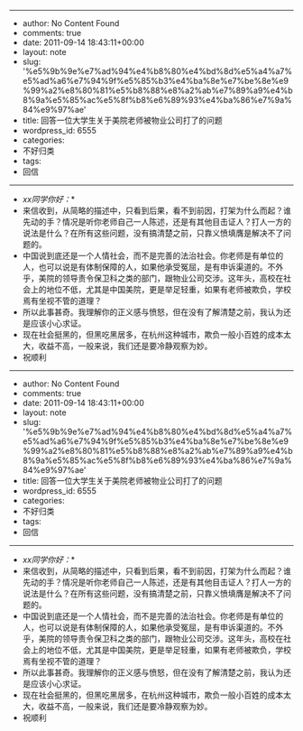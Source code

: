 - --
- author: No Content Found
- comments: true
- date: 2011-09-14 18:43:11+00:00
- layout: note
- slug: '%e5%9b%9e%e7%ad%94%e4%b8%80%e4%bd%8d%e5%a4%a7%e5%ad%a6%e7%94%9f%e5%85%b3%e4%ba%8e%e7%be%8e%e9%99%a2%e8%80%81%e5%b8%88%e8%a2%ab%e7%89%a9%e4%b8%9a%e5%85%ac%e5%8f%b8%e6%89%93%e4%ba%86%e7%9a%84%e9%97%ae'
- title: 回答一位大学生关于美院老师被物业公司打了的问题
- wordpress_id: 6555
- categories:
- 不好归类
- tags:
- 回信
- --
- *xx同学你好：**
- 来信收到，从简略的描述中，只看到后果，看不到前因，打架为什么而起？谁先动的手？情况是听你老师自己一人陈述，还是有其他目击证人？打人一方的说法是什么？在所有这些问题，没有搞清楚之前，只靠义愤填膺是解决不了问题的。
- 中国说到底还是一个人情社会，而不是完善的法治社会。你老师是有单位的人，也可以说是有体制保障的人，如果他承受冤屈，是有申诉渠道的。不外乎，美院的领导责令保卫科之类的部门，跟物业公司交涉。这年头，高校在社会上的地位不低，尤其是中国美院，更是举足轻重，如果有老师被欺负，学校焉有坐视不管的道理？
- 所以此事甚奇。我理解你的正义感与愤怒，但在没有了解清楚之前，我认为还是应该小心求证。
- 现在社会挺黑的，但黑吃黑居多，在杭州这种城市，欺负一般小百姓的成本太大，收益不高，一般来说，我们还是要冷静观察为妙。
- 祝顺利
- --
- author: No Content Found
- comments: true
- date: 2011-09-14 18:43:11+00:00
- layout: note
- slug: '%e5%9b%9e%e7%ad%94%e4%b8%80%e4%bd%8d%e5%a4%a7%e5%ad%a6%e7%94%9f%e5%85%b3%e4%ba%8e%e7%be%8e%e9%99%a2%e8%80%81%e5%b8%88%e8%a2%ab%e7%89%a9%e4%b8%9a%e5%85%ac%e5%8f%b8%e6%89%93%e4%ba%86%e7%9a%84%e9%97%ae'
- title: 回答一位大学生关于美院老师被物业公司打了的问题
- wordpress_id: 6555
- categories:
- 不好归类
- tags:
- 回信
- --
- *xx同学你好：**
- 来信收到，从简略的描述中，只看到后果，看不到前因，打架为什么而起？谁先动的手？情况是听你老师自己一人陈述，还是有其他目击证人？打人一方的说法是什么？在所有这些问题，没有搞清楚之前，只靠义愤填膺是解决不了问题的。
- 中国说到底还是一个人情社会，而不是完善的法治社会。你老师是有单位的人，也可以说是有体制保障的人，如果他承受冤屈，是有申诉渠道的。不外乎，美院的领导责令保卫科之类的部门，跟物业公司交涉。这年头，高校在社会上的地位不低，尤其是中国美院，更是举足轻重，如果有老师被欺负，学校焉有坐视不管的道理？
- 所以此事甚奇。我理解你的正义感与愤怒，但在没有了解清楚之前，我认为还是应该小心求证。
- 现在社会挺黑的，但黑吃黑居多，在杭州这种城市，欺负一般小百姓的成本太大，收益不高，一般来说，我们还是要冷静观察为妙。
- 祝顺利
